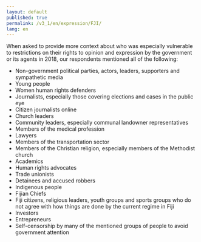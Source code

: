 ```yaml
---
layout: default
published: true
permalink: /v3_1/en/expression/FJI/
lang: en
---
```


When asked to provide more context about who was especially vulnerable to restrictions on their rights to opinion and expression by the government or its agents in 2018, our respondents mentioned all of the following:
-	Non-government political parties, actors, leaders, supporters and sympathetic media
-	Young people
-	Women human rights defenders
-	Journalists, especially those covering elections and cases in the public eye
-	Citizen journalists online
-	Church leaders
-	Community leaders, especially communal landowner representatives
-	Members of the medical profession
-	Lawyers
-	Members of the transportation sector
-	Members of the Christian religion, especially members of the Methodist church
-	Academics
-	Human rights advocates
-	Trade unionists
-	Detainees and accused robbers
-	Indigenous people
-	Fijian Chiefs
-	Fiji citizens, religious leaders, youth groups and sports groups who do not agree with how things are done by the current regime in Fiji
-	Investors
-	Entrepreneurs
-	Self-censorship by many of the mentioned groups of people to avoid government attention

